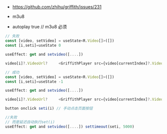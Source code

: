 ##

- https://github.com/zhihu/griffith/issues/231

- m3u8
- autoplay true // m3u8 必须

```js
// 失败
const [video, setVideo] = useState<R.Video[]>([])
const [i,seti]=useState 0

useEffect: get and setvideo([....])

video[i]?.VideoUrl?     <GriffithPlayer src={video[currentIndex]?.VideoUrl} />:null
```

```js
// 成功
const [video, setVideo] = useState<R.Video[]>([])
const [i,seti]=useState -1

useEffect: get and setvideo([....])

video[i]?.VideoUrl?     <GriffithPlayer src={video[currentIndex]?.VideoUrl} />:null

button onclick seti(i) // 手动点击页面按钮

//失败
// 而是延迟自动执行set(i)
useEffect: get and setvideo([....]) settimeout(seti, 5000)
```
